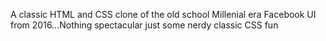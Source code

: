 A classic HTML and CSS clone of the old school Millenial era Facebook UI from 2016...Nothing spectacular just some nerdy classic CSS fun 